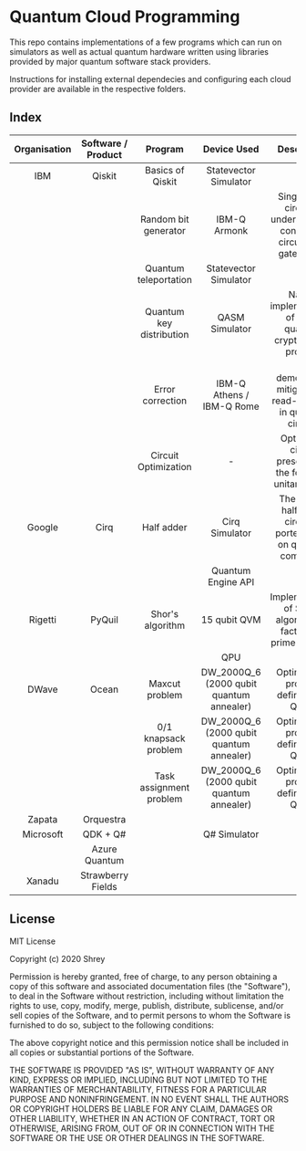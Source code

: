 # Quantum Cloud Programming

This repo contains implementations of a few programs which can run on simulators as well as actual quantum hardware written using libraries provided by major quantum software stack providers.

Instructions for installing external dependecies and configuring each cloud provider are available in the respective folders.

## Index

| Organisation | Software / Product |         Program          |               Device Used                |                                Description                                 |                                                                   Remarks                                                                    |
| :----------: | :----------------: | :----------------------: | :--------------------------------------: | :------------------------------------------------------------------------: | :------------------------------------------------------------------------------------------------------------------------------------------: |
|     IBM      |       Qiskit       |     Basics of Qiskit     |          Statevector Simulator           |                                                                            |                                                      Part of IBM Quantum Challenge 2020                                                      |
|              |                    |   Random bit generator   |               IBM-Q Armonk               | Single qubit circuit to understand the concept of circuits and gates in QC |                                                                                                                                              |
|              |                    |  Quantum teleportation   |          Statevector Simulator           |                                                                            |                        Reference: <https://github.com/quantumlib/Cirq/blob/master/examples/quantum_teleportation.py>                         |
|              |                    | Quantum key distribution |              QASM Simulator              |        Naieve implementation of BB84 quantum cryptography protocol         |                                Part of IBM Quantum Challenge 2020. BB84: <https://en.wikipedia.org/wiki/BB84>                                |
|              |                    |     Error correction     |        IBM-Q Athens / IBM-Q Rome         |      To demonstrate mitigation of read-out error in quantum circuits       |                                                      Part of IBM Quantum Challenge 2020                                                      |
|              |                    |   Circuit Optimization   |                    -                     |        Optimize a circuit presented in the form of a unitary matrix        |                                                      Part of IBM Quantum Challenge 2020                                                      |
|    Google    |        Cirq        |        Half adder        |              Cirq Simulator              |    The classic half adder circuited ported to run on quantum computers     |                                                                                                                                              |
|              |                    |                          |            Quantum Engine API            |                                                                            |                                                              Waiting for access                                                              |
|   Rigetti    |       PyQuil       |     Shor's algorithm     |               15 qubit QVM               |      Implementation of Shor's algorithm for factorising prime numbers      |                                                                                                                                              |
|              |                    |                          |                   QPU                    |                                                                            |                                                          Waiting for access to QPU                                                           |
|    DWave     |       Ocean        |      Maxcut problem      | DW_2000Q_6 (2000 qubit quantum annealer) |                   Optimization problem defined as a QUBO                   |                                                                                                                                              |
|              |                    |   0/1 knapsack problem   | DW_2000Q_6 (2000 qubit quantum annealer) |                   Optimization problem defined as a QUBO                   |                                                                                                                                              |
|              |                    | Task assignment problem  | DW_2000Q_6 (2000 qubit quantum annealer) |                   Optimization problem defined as a QUBO                   |                                                                                                                                              |
|    Zapata    |     Orquestra      |                          |                                          |                                                                            |                                                              Waiting for access                                                              |
|  Microsoft   |      QDK + Q#      |                          |               Q# Simulator               |                                                                            |                                                               Work in progress                                                               |
|              |   Azure Quantum    |                          |                                          |                                                                            |                                                              Waiting for access                                                              |
|    Xanadu    | Strawberry Fields  |                          |                                          |                                                                            | The concepts of operations in photonic quantum computers are completely different from superconducting and ion-trap based quantum computers. |

## License

MIT License

Copyright (c) 2020 Shrey

Permission is hereby granted, free of charge, to any person obtaining a copy
of this software and associated documentation files (the "Software"), to deal
in the Software without restriction, including without limitation the rights
to use, copy, modify, merge, publish, distribute, sublicense, and/or sell
copies of the Software, and to permit persons to whom the Software is
furnished to do so, subject to the following conditions:

The above copyright notice and this permission notice shall be included in all
copies or substantial portions of the Software.

THE SOFTWARE IS PROVIDED "AS IS", WITHOUT WARRANTY OF ANY KIND, EXPRESS OR
IMPLIED, INCLUDING BUT NOT LIMITED TO THE WARRANTIES OF MERCHANTABILITY,
FITNESS FOR A PARTICULAR PURPOSE AND NONINFRINGEMENT. IN NO EVENT SHALL THE
AUTHORS OR COPYRIGHT HOLDERS BE LIABLE FOR ANY CLAIM, DAMAGES OR OTHER
LIABILITY, WHETHER IN AN ACTION OF CONTRACT, TORT OR OTHERWISE, ARISING FROM,
OUT OF OR IN CONNECTION WITH THE SOFTWARE OR THE USE OR OTHER DEALINGS IN THE
SOFTWARE.
